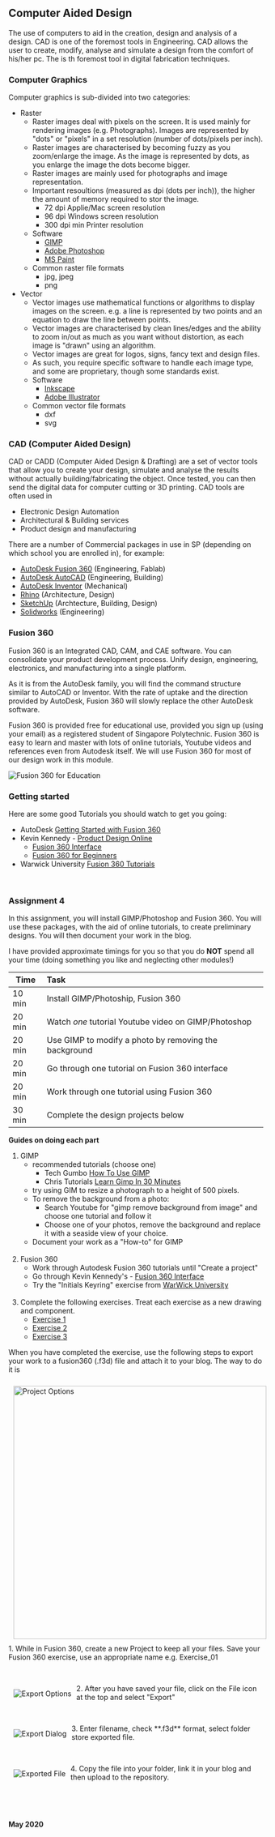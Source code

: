 
## Computer Aided Design

The use of computers to aid in the creation, design and analysis of a design.  CAD is one of the foremost tools in Engineering.  CAD allows the user to create, modify, analyse and simulate a design from the comfort of his/her pc.  The is th foremost tool in digital fabrication techniques.

### Computer Graphics

Computer graphics is sub-divided into two categories:

* Raster
    *  Raster images deal with pixels on the screen.  It is used mainly for rendering images (e.g. Photographs).  Images are represented by "dots" or "pixels" in a set resolution (number of dots/pixels per inch).
    *  Raster images are characterised by becoming fuzzy as you zoom/enlarge the image.  As the image is represented by dots, as you enlarge the image the dots become bigger.
    *  Raster images are mainly used for photographs and image representation.
    *  Important resoultions (measured as dpi (dots per inch)), the higher the amount of memory required to stor the image.
        -  72 dpi Applie/Mac screen resolution
        -  96 dpi Windows screen resolution
        -  300 dpi min Printer resolution
    *  Software
        -  [GIMP](https://www.gimp.org/)
        -  [Adobe Photoshop](https://www.photoshop.com/en)
        -  [MS Paint](https://ms-paint.en.softonic.com/)
    *  Common raster file formats
        -  jpg, jpeg
        -  png
* Vector
    - Vector images use mathematical functions or algorithms to display images on the screen. e.g. a line is represented by two points and an equation to draw the line between points.
    - Vector images are characterised by clean lines/edges and the ability to zoom in/out as much as you want without distortion, as each image is "drawn" using an algorithm.
    - Vector images are great for logos, signs, fancy text and design files.
    - As such, you require specific software to handle each image type, and some are proprietary, though some standards exist.
    - Software
        + [Inkscape](https://inkscape.org/)
        + [Adobe Illustrator](https://www.adobe.com/products/illustrator.html)
    - Common vector file formats
        + dxf
        + svg

### CAD (Computer Aided Design)

CAD or CADD (Computer Aided Design & Drafting) are a set of vector tools that allow you to create your design, simulate and analyse the results without actually building/fabricating the object.  Once tested, you can then send the digital data for computer cutting or 3D printing.  CAD tools are often used in

* Electronic Design Automation
* Architectural & Building services
* Product design and manufacturing

There are a number of Commercial packages in use in SP (depending on which school you are enrolled in), for example:

* [AutoDesk Fusion 360](https://www.autodesk.com/products/fusion-360/overview) (Engineering, Fablab)
* [AutoDesk AutoCAD](https://www.autodesk.com/products/autocad/overview) (Engineering, Building)
* [AutoDesk Inventor](https://www.autodesk.com/products/inventor/overview) (Mechanical)
* [Rhino](https://www.rhino3d.com/) (Architecture, Design)
* [SketchUp](https://www.sketchup.com/) (Archtecture, Building, Design)
* [Solidworks](https://my.solidworks.com) (Engineering)

### Fusion 360

Fusion 360 is an Integrated CAD, CAM, and CAE software.  You can consolidate your product development process. Unify design, engineering, electronics, and manufacturing into a single platform.

As it is from the AutoDesk family, you will find the command structure similar to AutoCAD or Inventor.  With the rate of uptake and the direction provided by AutoDesk, Fusion 360 will slowly replace the other AutoDesk software.

Fusion 360 is provided free for educational use, provided you sign up (using your email) as a registered student of Singapore Polytechnic.  Fusion 360 is easy to learn and master with lots of online tutorials, Youtube videos and references even from Autodesk itself.  We will use Fusion 360 for most of our design work in this module.

![Fusion 360 for Education](images/0401_fusion360_education.jpg)

### Getting started

Here are some good Tutorials you should watch to get you going:

*  AutoDesk [Getting Started with Fusion 360](https://help.autodesk.com/view/fusion360/ENU/courses/)
*  Kevin Kennedy - [Product Design Online](https://productdesignonline.com/fusion-360/)
    -  [Fusion 360 Interface](https://www.youtube.com/watch?v=sZwM87-nsYA)
    -  [Fusion 360 for Beginners](https://youtu.be/J39Iq4Kku1Q?list=PLrZ2zKOtC_-DR2ZkMaK3YthYLErPxCnT-)
*  Warwick University [Fusion 360 Tutorials](https://warwick.ac.uk/fac/sci/wmg/about/outreach/resources/fusion_tutorials/)


&nbsp;

### Assignment 4

In this assignment, you will install GIMP/Photoshop and Fusion 360.  You will use these packages, with the aid of online tutorials, to create preliminary designs.  You will then document your work in the blog.

I have provided approximate timings for you so that you do **NOT** spend all your time (doing something you like and neglecting other modules!)

| Time   | Task |
|--------|:------------------------------------------------|
|10 min  | Install GIMP/Photoship, Fusion 360 |
|20 min  | Watch *one* tutorial Youtube video on GIMP/Photoshop |
|20 min  | Use GIMP to modify a photo by removing the background |
|20 min  | Go through one tutorial on Fusion 360 interface |
|20 min  | Work through one tutorial using Fusion 360 |
|30 min  | Complete the design projects below |

**Guides on doing each part**

1.  GIMP
    - recommended tutorials (choose one)
        + Tech Gumbo [How To Use GIMP](https://youtu.be/Q8C0LJPpr64)
        + Chris Tutorials [Learn Gimp In 30 Minutes](https://youtu.be/IeABb8cwdUg)
    - try using GIM to resize a photograph to a height of 500 pixels.
    - To remove the background from a photo:
        + Search Youtube for "gimp remove background from image" and choose one tutorial and follow it
        + Choose one of your photos, remove the background and replace it with a seaside view of your choice.
    - Document your work as a "How-to" for GIMP    
    &nbsp;
2.  Fusion 360
    - Work through Autodesk Fusion 360 tutorials until "Create a project"
    - Go through Kevin Kennedy's - [Fusion 360 Interface](https://www.youtube.com/watch?v=sZwM87-nsYA)
    - Try the "Initials Keyring" exercise from [WarWick University](https://warwick.ac.uk/fac/sci/wmg/about/outreach/resources/fusion_tutorials/)     
    &nbsp;
3.  Complete the following exercises.  Treat each exercise as a new drawing and component.
    * [Exercise 1](images/04_Exercise_1.png)
    * [Exercise 2](images/04_Exercise_2.png)
    * [Exercise 3](images/04_Exercise_3.png)

When you have completed the exercise, use the following steps to export your work to a fusion360 (.f3d) file and attach it to your blog.  The way to do it is

<div style="width:100%;">
        <img src="images/04_fileOps.png" alt="Project Options" width="500px" align="left" style="margin:10px" >
        <p>1.  While in Fusion 360, create a new Project to keep all your files.  Save your Fusion 360 exercise, use an appropriate name e.g. Exercise_01</p>
</div>
<div style="clear:both;">&nbsp;</div>
<div style="width:100%;">
        <img src="images/04_fileExport.png" alt="Export Options"  align="left" style="margin:10px" max-width="500px">
        <p>2.  After you have saved your file, click on the File icon at the top and select "Export"</p>
</div>
<div style="clear:both;">&nbsp;</div>

<div style="width:100%;">
        <img src="images/04_Export.png" alt="Export Dialog"  align="left" style="margin:10px" max-width="500px">
        <p>3.  Enter filename, check **.f3d** format, select folder store exported file.</p>
</div>
<div style="clear:both;">&nbsp;</div>

<div style="width:100%;">
        <img src="images/04_f3dfile.png" alt="Exported File"  align="left" style="margin:10px" max-width="500px">
        <p>4.  Copy the file into your folder, link it in your blog and then upload to the repository.</p>
</div>
<div style="clear:both;">&nbsp;</div>


&nbsp;

**May 2020**





